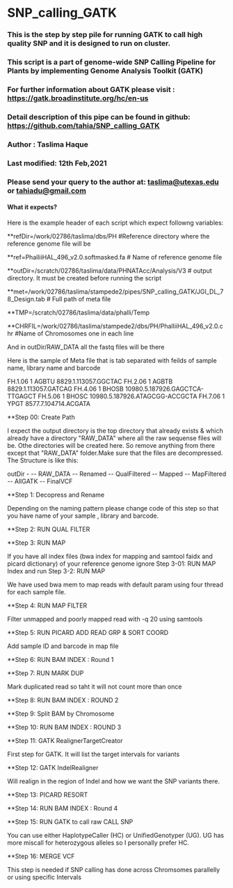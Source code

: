 # SNP_calling_GATK

### This is the step by step pile for running GATK to call high quality SNP and it is designed to run on cluster.

### This script is a part of genome-wide SNP Calling Pipeline for Plants by implementing Genome Analysis Toolkit (GATK)    
### For further information about GATK please visit : https://gatk.broadinstitute.org/hc/en-us                             
### Detail description of this pipe can be found in github: https://github.com/tahia/SNP_calling_GATK                      
### Author : Taslima Haque                                                                                                 
### Last modified: 12th Feb,2021                                                                                           
### Please send your query to the author at: taslima@utexas.edu or tahiadu@gmail.com                                       


#### What it expects?

Here is the example header of each script which expect followng variables:

**refDir=/work/02786/taslima/dbs/PH #Reference directory where the reference genome file will be

**ref=PhalliiHAL_496_v2.0.softmasked.fa # Name of reference genome file

**outDir=/scratch/02786/taslima/data/PHNATAcc/Analysis/V3 # output directory. It must be created before running the script

**met=/work/02786/taslima/stampede2/pipes/SNP_calling_GATK/JGI_DL_78_Design.tab # Full path of meta file

**TMP=/scratch/02786/taslima/data/phalli/Temp

**CHRFIL=/work/02786/taslima/stampede2/dbs/PH/PhalliiHAL_496_v2.0.chr #Name of Chromosomes one in each line


And in outDir/RAW_DATA all the fastq files will be there

Here is the sample of Meta file that is tab separated with feilds of sample name, library name and barcode

FH.1.06 1       AGBTU   8829.1.113057.GGCTAC
FH.2.06 1       AGBTB   8829.1.113057.GATCAG
FH.4.06 1       BHOSB   10980.5.187926.GAGCTCA-TTGAGCT
FH.5.06 1       BHOSC   10980.5.187926.ATAGCGG-ACCGCTA
FH.7.06 1       YPGT    8577.7.104714.ACGATA

**Step 00: Create Path

I expect the output directory is the top directory that already exists & which already have a directory "RAW_DATA" where all the raw sequense files will be. Othe directories will be created here. So remove anything from there except that "RAW_DATA" folder.Make sure that the files are decompressed. The Structure is like this:

 outDir -
 	     -- RAW_DATA
       -- Renamed
       -- QualFiltered
       -- Mapped
       -- MapFiltered
       -- AllGATK
       -- FinalVCF 


**Step 1: Decopress and Rename 

 Depending on the naming pattern please change code of this step so that you have name of your sample , library and barcode.

**Step 2: RUN QUAL FILTER

**Step 3: RUN MAP

 If you have all index files (bwa index for mapping and samtool faidx and picard dictionary) of your reference genome ignore Step 3-01: RUN MAP Index and run Step   3-2: RUN MAP

 We have used bwa mem to map reads with default param using four thread for each sample file.

**Step 4: RUN MAP FILTER

 Filter unmapped and poorly mapped read with -q 20 using samtools

**Step 5: RUN PICARD ADD READ GRP & SORT COORD

 Add sample ID and barcode in map file

**Step 6: RUN BAM INDEX : Round 1

**Step 7: RUN MARK DUP 

 Mark duplicated read so taht it will not count more than once

**Step 8: RUN BAM INDEX : ROUND 2

**Step 9: Split BAM by Chromosome

**Step 10: RUN BAM INDEX : ROUND 3

**Step 11: GATK RealignerTargetCreator

 First step for GATK. It will list the target intervals for variants

**Step 12: GATK IndelRealigner

 Will realign in the region of Indel and how we want the SNP variants there.

**Step 13: PICARD RESORT

**Step 14: RUN BAM INDEX : Round 4

**Step 15: RUN GATK to call raw CALL SNP

 You can use either HaplotypeCaller (HC) or UnifiedGenotyper (UG). UG has more miscall for heterozygous alleles so I personally prefer HC. 

**Step 16: MERGE VCF

 This step is needed if SNP calling has done across Chromsomes parallelly or using specific Intervals


